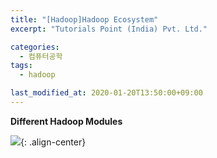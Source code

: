 ```yaml
---
title: "[Hadoop]Hadoop Ecosystem"
excerpt: "Tutorials Point (India) Pvt. Ltd."

categories:
  - 컴퓨터공학
tags:
  - hadoop

last_modified_at: 2020-01-20T13:50:00+09:00
---
```


**Different Hadoop Modules**  

![](https://eliotjang.github.io/assets/images/hadoop/different-hadoop-modules.png){: .align-center}  


